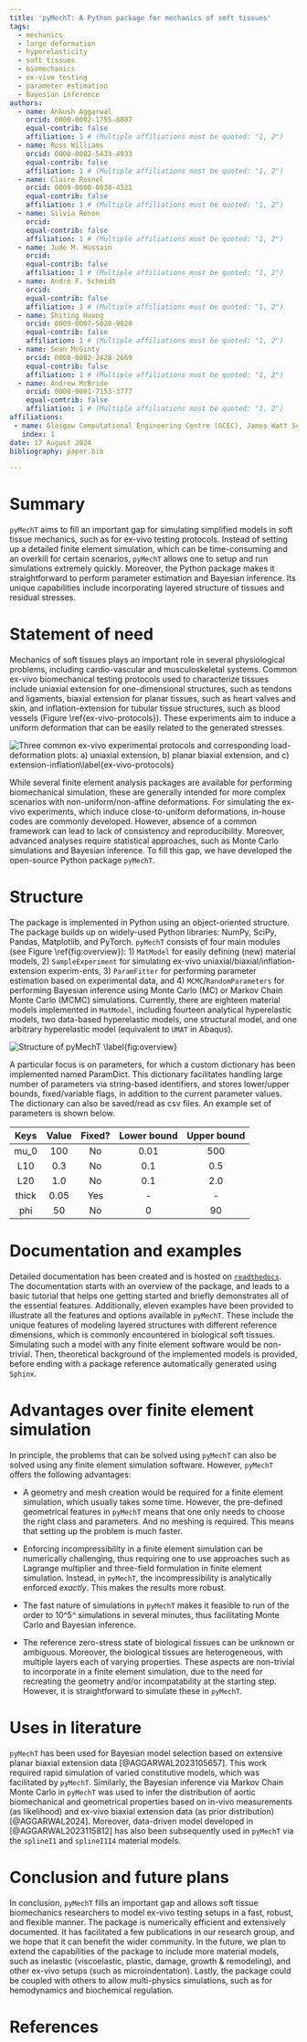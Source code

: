 ```yaml
---
title: 'pyMechT: A Python package for mechanics of soft tissues'
tags:
  - mechanics
  - large deformation
  - hyperelasticity
  - soft tissues
  - biomechanics
  - ex-vivo testing
  - parameter estimation
  - Bayesian inference
authors:
  - name: Ankush Aggarwal
    orcid: 0000-0002-1755-8807
    equal-contrib: false
    affiliation: 1 # (Multiple affiliations must be quoted: "1, 2")
  - name: Ross Williams
    orcid: 0000-0002-5433-4933
    equal-contrib: false
    affiliation: 1 # (Multiple affiliations must be quoted: "1, 2")
  - name: Claire Rosnel
    orcid: 0009-0000-0038-4321
    equal-contrib: false
    affiliation: 1 # (Multiple affiliations must be quoted: "1, 2")
  - name: Silvia Renon
    orcid: 
    equal-contrib: false
    affiliation: 1 # (Multiple affiliations must be quoted: "1, 2")
  - name: Jude M. Hussain
    orcid: 
    equal-contrib: false
    affiliation: 1 # (Multiple affiliations must be quoted: "1, 2")
  - name: André F. Schmidt
    orcid: 
    equal-contrib: false
    affiliation: 1 # (Multiple affiliations must be quoted: "1, 2")
  - name: Shiting Huang
    orcid: 0009-0007-5020-9020
    equal-contrib: false
    affiliation: 1 # (Multiple affiliations must be quoted: "1, 2")
  - name: Sean McGinty
    orcid: 0000-0002-2428-2669
    equal-contrib: false
    affiliation: 1 # (Multiple affiliations must be quoted: "1, 2")
  - name: Andrew McBride
    orcid: 0000-0001-7153-3777
    equal-contrib: false
    affiliation: 1 # (Multiple affiliations must be quoted: "1, 2")
affiliations:
 - name: Glasgow Computational Engineering Centre (GCEC), James Watt School of Engineering, University of Glasgow, UK
   index: 1
date: 17 August 2024
bibliography: paper.bib

---
```


# Summary
 
`pyMechT` aims to fill an important gap for simulating simplified models in soft tissue mechanics, such as for ex-vivo testing protocols. Instead of setting up a detailed finite element simulation, which can be time-consuming and an overkill for certain scenarios, `pyMechT` allows one to setup and run simulations extremely quickly. Moreover, the Python package makes it straightforward to perform parameter estimation and Bayesian inference. Its unique capabilities include incorporating layered structure of tissues and residual stresses.

# Statement of need

Mechanics of soft tissues plays an important role in several physiological problems, including cardio-vascular and musculoskeletal systems. Common ex-vivo biomechanical testing protocols used to characterize tissues include uniaxial extension for one-dimensional structures, such as tendons and ligaments, biaxial extension for planar tissues, such as heart valves and skin, and inflation-extension for tubular tissue structures, such as blood vessels (Figure \ref{ex-vivo-protocols}). These experiments aim to induce a uniform deformation that can be easily related to the generated stresses. 

![Three common ex-vivo experimental protocols and corresponding load-deformation plots: a) uniaxial extension, b) planar biaxial extension, and c) extension-inflation\label{ex-vivo-protocols}](./ex-vivo-protocols.svg)

While several finite element analysis packages are available for performing biomechanical simulation, these are generally intended for more complex scenarios with non-uniform/non-affine deformations. For simulating the ex-vivo experiments, which induce close-to-uniform deformations, in-house codes are commonly developed. However, absence of a common framework can lead to lack of consistency and reproducibility. Moreover, advanced analyses require statistical approaches, such as Monte Carlo simulations and Bayesian inference. To fill this gap, we have developed the open-source Python package `pyMechT`.

# Structure

The package is implemented in Python using an object-oriented structure. The package builds up on widely-used Python libraries: NumPy, SciPy, Pandas, Matplotlib, and PyTorch. `pyMechT` consists of four main modules (see Figure \ref{fig:overview}): 1) `MatModel` for easily defining (new) material models, 2) `SampleExperiment` for simulating ex-vivo uniaxial/biaxial/inflation-extension experim-ents, 3) `ParamFitter` for performing parameter estimation based on experimental data, and 4) `MCMC`/`RandomParameters` for performing Bayesian inference using Monte Carlo (MC) or Markov Chain Monte Carlo (MCMC) simulations. Currently, there are eighteen material models implemented in `MatModel`, including fourteen analytical hyperelastic models, two data-based hyperelastic models, one structural model, and one arbitrary hyperelastic model (equivalent to `UMAT` in Abaqus). 

![Structure of `pyMechT` \label{fig:overview}](../docs/source/drawing-1.svg)

A particular focus is on parameters, for which a custom dictionary has been implemented named ParamDict. This dictionary facilitates handling large number of parameters via string-based identifiers, and stores lower/upper bounds, fixed/variable flags, in addition to the current parameter values. The dictionary can also be saved/read as csv files. An example set of parameters is shown below.


| Keys              | Value      | Fixed?     | Lower bound  | Upper bound    |
| :---------------: | :---------:| :---------:| :---------:  | :---------:    | 
| mu_0              | 100        | No         | 0.01         | 500            |
| L10               | 0.3        | No         | 0.1          | 0.5            |
| L20               | 1.0        | No         | 0.1          | 2.0            |
| thick             | 0.05       | Yes        | -            | -              |
| phi               | 50         | No         | 0            | 90             |



# Documentation and examples
Detailed documentation has been created and is hosted on [`readthedocs`](https://pymecht.readthedocs.io/en/latest/index.html). The documentation starts with an overview of the package, and leads to a basic tutorial that helps one getting started and briefly demonstrates all of the essential features. Additionally, eleven examples have been provided to illustrate all the features and options available in `pyMechT`. These include the unique features of modeling layered structures with different reference dimensions, which is commonly encountered in biological soft tissues. Simulating such a model with any finite element software would be non-trivial. Then, theoretical background of the implemented models is provided, before ending with a package reference automatically generated using `Sphinx`. 

# Advantages over finite element simulation
In principle, the problems that can be solved using `pyMechT` can also be solved using any finite element simulation software. However, `pyMechT` offers the following advantages:

- A geometry and mesh creation would be required for a finite element simulation, which usually takes some time. However, the pre-defined geometrical features in `pyMechT` means that one only needs to choose the right class and parameters. And no meshing is required. This means that setting up the problem is much faster.

- Enforcing incompressibility in a finite element simulation can be numerically challenging, thus requiring one to use approaches such as Lagrange multiplier and three-field formulation in finite element simulation. Instead, in `pyMechT`, the incompressibility is analytically enforced *exactly*. This makes the results more robust.

- The fast nature of simulations in `pyMechT` makes it feasible to run of the order to 10^5^ simulations in several minutes, thus facilitating Monte Carlo and Bayesian inference.

- The reference zero-stress state of biological tissues can be unknown or ambiguous. Moreover, the biological tissues are heterogeneous, with multiple layers each of varying properties. These aspects are non-trivial to incorporate in a finite element simulation, due to the need for recreating the geometry and/or incompatability at the starting step. However, it is straightforward to simulate these in `pyMechT`.

# Uses in literature
`pyMechT` has been used for Bayesian model selection based on extensive planar biaxial extension data [@AGGARWAL2023105657]. This work required rapid simulation of varied constitutive models, which was facilitated by `pyMechT`. Similarly, the Bayesian inference via Markov Chain Monte Carlo in `pyMechT` was used to infer the distribution of aortic biomechanical and geometrical properties based on in-vivo measurements (as likelihood) and ex-vivo biaxial extension data (as prior distribution) [@AGGARWAL2024]. Moreover, data-driven model developed in [@AGGARWAL2023115812] has also been subsequently used in `pyMechT` via the `splineI1` and `splineI1I4` material models. 

# Conclusion and future plans
In conclusion, `pyMechT` fills an important gap and allows soft tissue biomechanics researchers to model ex-vivo testing setups in a fast, robust, and flexible manner. The package is numerically efficient and extensively documented. It has facilitated a few publications in our research group, and we hope that it can benefit the wider community. In the future, we plan to extend the capabilities of the package to include more material models, such as inelastic (viscoelastic, plastic, damage, growth & remodeling), and other ex-vivo setups (such as microindentation). Lastly, the package could be coupled with others to allow multi-physics simulations, such as for hemodynamics and biochemical regulation.

# References
